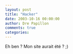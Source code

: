 ```yaml
---
layout: post
title: "Hacker"
date: 2003-10-16 00:00:00
author: Dre Papillon
comments: true
categories: 
---
```



Eh ben ?  Mon site aurait été  ? ;)
